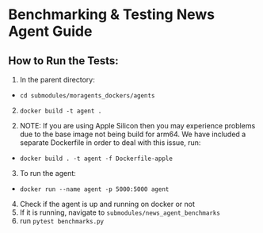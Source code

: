 # Benchmarking & Testing News Agent Guide


## How to Run the Tests:
1) In the parent directory:
- ```cd submodules/moragents_dockers/agents```

2) ```docker build -t agent .```

2. NOTE:  If you are using Apple Silicon then you may experience problems due to the base image not being build for arm64. We have included a separate Dockerfile in order to deal with this issue, run:

- ```docker build . -t agent -f Dockerfile-apple```

3) To run the agent:

- ```docker run --name agent -p 5000:5000 agent```

4) Check if the agent is up and running on docker or not
5) If it is running, navigate to `submodules/news_agent_benchmarks`
6) run `pytest benchmarks.py`
